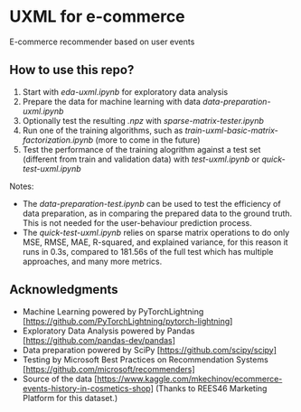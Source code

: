 # UXML for e-commerce
E-commerce recommender based on user events

## How to use this repo?
1. Start with *eda-uxml.ipynb* for exploratory data analysis
2. Prepare the data for machine learning with data *data-preparation-uxml.ipynb*
3. Optionally test the resulting *.npz* with *sparse-matrix-tester.ipynb*
4. Run one of the training algorithms, such as *train-uxml-basic-matrix-factorization.ipynb* (more to come in the future)
5. Test the performance of the training alogrithm against a test set (different from train and validation data) with *test-uxml.ipynb* or *quick-test-uxml.ipynb*

Notes:
* The *data-preparation-test.ipynb* can be used to test the efficiency of data preparation, as in comparing the prepared data to the ground truth. This is not needed for the user-behaviour prediction process.
* The *quick-test-uxml.ipynb* relies on sparse matrix operations to do only MSE, RMSE, MAE, R-squared, and explained variance, for this reason it runs in 0.3s, compared to 181.56s of the full test which has multiple approaches, and many more metrics.

## Acknowledgments
* Machine Learning powered by PyTorchLightning [https://github.com/PyTorchLightning/pytorch-lightning]
* Exploratory Data Analysis powered by Pandas [https://github.com/pandas-dev/pandas]
* Data preparation powered by SciPy [https://github.com/scipy/scipy]
* Testing by Microsoft Best Practices on Recommendation Systems [https://github.com/microsoft/recommenders]
* Source of the data [https://www.kaggle.com/mkechinov/ecommerce-events-history-in-cosmetics-shop] (Thanks to REES46 Marketing Platform for this dataset.)
